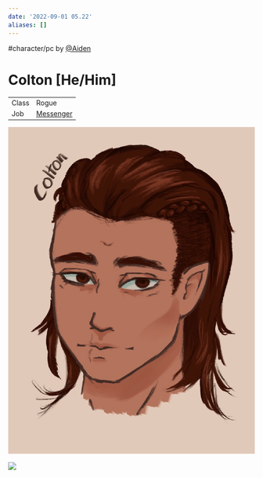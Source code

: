 ```yaml
---
date: '2022-09-01 05.22'
aliases: []
---
```

#character/pc by [@Aiden](@Aiden.md)
# Colton [He/Him]
|       |                           |
| ----- | ------------------------- |
| Class | Rogue                     |
| Job   | [Messenger](Messenger.md) |


![](_attachments/colton.png)


![](_attachments/colton2.png)